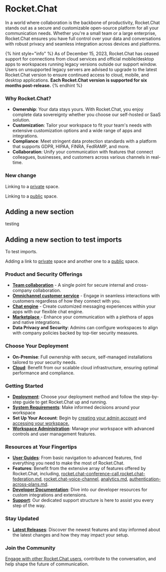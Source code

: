 # Rocket.Chat

In a world where collaboration is the backbone of productivity, Rocket.Chat stands out as a secure and customizable open-source platform for all your communication needs. Whether you're a small team or a large enterprise, Rocket.Chat ensures you have full control over your data and conversations with robust privacy and seamless integration across devices and platforms.

{% hint style="info" %}
As of December 15, 2023, Rocket.Chat has ceased support for connections from cloud services and official mobile/desktop apps to workspaces running legacy versions outside our support window. Users on unsupported legacy servers are advised to upgrade to the latest Rocket.Chat version to ensure continued access to cloud, mobile, and desktop applications. **Each Rocket.Chat version is supported for six months post-release.**
{% endhint %}

### **Why Rocket.Chat?**

* **Ownership**: Your data stays yours. With Rocket.Chat, you enjoy complete data sovereignty whether you choose our self-hosted or SaaS solution.
* **Customization**: Tailor your workspace to fit your team's needs with extensive customization options and a wide range of apps and integrations.
* **Compliance**: Meet stringent data protection standards with a platform that supports GDPR, HIPAA, FINRA, FedRAMP, and more.
* **Collaboration**: Unify your communication with features that connect colleagues, businesses, and customers across various channels in real-time.

### New change

Linking to a [private](https://app.gitbook-staging.com/o/4azjOanrNwFQhRlJOYon/s/j2JRIFj8cVOzPSNEWvhb/) space.

Linking to a [public](https://app.gitbook-staging.com/s/wUQBaqZX1kOoy9v7UWmG/) space.

## Adding a new section

testing

## Adding a new section to test imports

To test imports.

Adding a link to [private](https://app.gitbook-staging.com/o/4azjOanrNwFQhRlJOYon/s/j2JRIFj8cVOzPSNEWvhb/) space and another one to a [public](https://app.gitbook-staging.com/s/wUQBaqZX1kOoy9v7UWmG/) space.

### **Product and Security Offerings**

* [**Team collaboration**](use-rocket.chat/workspace-administration/) - A single point for secure internal and cross-company collaboration.
* [**Omnichannel customer service**](use-rocket.chat/omnichannel/) - Engage in seamless interactions with customers regardless of how they connect with you.
* [**Chat engine**](https://developer.rocket.chat/chat-engine/overview-of-chat-engine) - Create customized messaging experiences within your apps with our flexible chat engine.
* [**Marketplace** ](extend-rocket.chat-capabilities/rocket.chat-marketplace)- Enhance your communication with a plethora of apps and native integrations.
* **Data Privacy and Security**: Admins can configure workspaces to align with company policies backed by top-tier security measures.

### **Choose Your Deployment**

* **On-Premise**: Full ownership with secure, self-managed installations tailored to your security needs.
* [**Cloud**](use-rocket.chat/rocket.chat-cloud): Benefit from our scalable cloud infrastructure, ensuring optimal performance and compliance.

### **Getting Started**

* [**Deployment**](deploy/deploy-rocket.chat): Choose your deployment method and follow the step-by-step guide to get Rocket.Chat up and running.
* [**System Requirements**](deploy/deploy-rocket.chat/system-requirements.md): Make informed decisions around your workspace
* **Set Up Your Account**: Begin by [creating your admin account](setup-and-configure/accessing-your-workspace/admin-account-creation.md) and [accessing your workspace.](setup-and-configure/accessing-your-workspace/)
* [**Workspace Administration**](use-rocket.chat/workspace-administration/): Manage your workspace with advanced controls and user management features.

### **Resources at Your Fingertips**

* [**User Guides**](use-rocket.chat/user-guides/): From basic navigation to advanced features, find everything you need to make the most of Rocket.Chat.
* **Features**: Benefit from the extensive array of features offered by Rocket.Chat, including, [rocket.chat-conference-call](use-rocket.chat/rocket.chat-conference-call "mention"),[rocket.chat-federation.md](use-rocket.chat/rocket.chat-federation.md "mention"), [rocket.chat-voice-channel](use-rocket.chat/rocket.chat-voice-channel "mention"), [analytics.md](use-rocket.chat/workspace-administration/settings/analytics.md "mention"), [authentication-across-plans.md](use-rocket.chat/authentication/authentication-across-plans.md "mention").
* [**Developer Documentation**](resources/development-docs.md): Dive into our developer resources for custom integrations and extensions.
* [**Support**](customer-center/support-center/): Our dedicated support structure is here to assist you every step of the way.

### **Stay Updated**

* [**Latest Releases**](https://github.com/RocketChat/Rocket.Chat/releases): Discover the newest features and stay informed about the latest changes and how they may impact your setup.

### **Join the Community**

[Engage with other Rocket.Chat users](customer-center/support-center/community-resources.md), contribute to the conversation, and help shape the future of communication.
